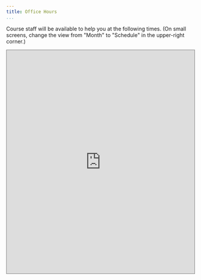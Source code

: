 ```yaml
---
title: Office Hours
...
```


<!--We will have scheduled office hours times. If you have questions outside of office hours, please ask on discord. Follow the Discord Invite link in collab to join our Discord server.


**Office hours** Will be conducted over discord. Please read these rules carefully before attending your first office hours:


1. Make sure you send your computing id to our course bot called `Turing` so we can verify that you belong to the class. You will not be able to participate in any discussions (including office hours) until you've done this.
1. This server is for instructional use of the TAs and help with Algorithms in Summer of 2021. Discussion of anything that is irrelevant to the class should be restricted only to the `#off-topic` channel.
1. Once you join our server you will be able to connect to the "Collaboration Spaces" voice channels. You can use these to chat about problems with other students. We're going to leave it up to the community to determine how to best use those.
1. If you join during office hours and would like TA help, please also put the question/problem you'd like to discuss in `#help-queue`. This Channel will be used as a queue. Students can be pulled out of the middle of the queue so that the TA can work with several students at a time. Posts made more than 15 minutes before the current office hours will be assumed to be carry-over from the previous session, and therefore will be ignored.
1. We will be using the `Closed OH` channels for individual office hours discussion. Once you've added yourself to the queue, please join the `waiting room` voice channel. A TA will move you into a `Closed OH` room when it's your turn on the queue. While in the waiting room, we encourage you to meet your fellow students!
1. The `Open OH` channels are for group discussions. Feel free to join those at any time (even if you haven't added yourself to the queue).
1. The `#tech-support` channel is intended for questions relating to course structures, e.g. "Where do I go to submit homework" or "The course webpage is down", etc.
1. This Discord server is serving as replacement for face to face Office Hours and Piazza. If you have a question that you would put into text and get a text response, please ask it in the most relevant text channel. After this, either a fellow student or course staff will answer!-->


<style>
    iframe {
        width: 100%;
        max-width: 800px;
    }

    .row>div:only-child {
        flex: 0 1 800px !important;
        margin: 0.5em;
    }
</style>

Course staff will be available to help you at the following times. (On small screens, change the view from "Month" to "Schedule" in the upper-right corner.)

<iframe src="https://calendar.google.com/calendar/embed?height=600&wkst=1&ctz=America%2FLos_Angeles&showPrint=0&src=Y181ZDI2ZDUxM2I4NWFjZjA4YjQzNWZmMTAzMjgzNjJlM2YxYzA3MTc3NDEyOWQxZGI0MTZmZDlhZTBkMDFhNWI3QGdyb3VwLmNhbGVuZGFyLmdvb2dsZS5jb20&src=ZW4udXNhI2hvbGlkYXlAZ3JvdXAudi5jYWxlbmRhci5nb29nbGUuY29t&color=%237986CB&color=%230B8043" style="border:solid 1px #777" height="600" frameborder="0" scrolling="no"></iframe>
